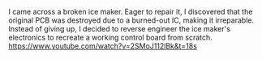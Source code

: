 I came across a broken ice maker. Eager to repair it, I discovered that the original PCB was destroyed due to a burned-out IC, making it irreparable. Instead of giving up, I decided to reverse engineer the ice maker's electronics to recreate a working control board from scratch.
https://www.youtube.com/watch?v=2SMoJ112lBk&t=18s
